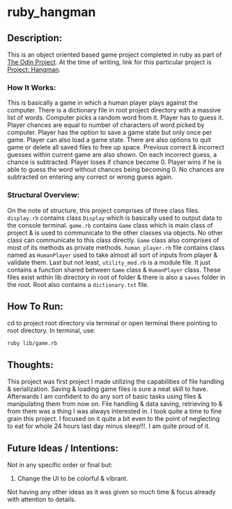 # ruby_hangman

## Description:

This is an object oriented based game project completed in ruby as part of [The Odin Project](https://www.theodinproject.com/). At the time of writing, link for this particular project is [Project: Hangman](https://www.theodinproject.com/lessons/ruby-hangman).

### How It Works:
This is basically a game in which a human player plays against the computer. There is a dictionary file in root project directory with a massive list of words. Computer picks a random word from it. Player has to guess it. Player chances are equal to number of characters of word picked by computer. Player has the option to save a game state but only once per game. Player can also load a game state. There are also options to quit game or delete all saved files to free up space. Previous correct & incorrect guesses within current game are also shown. On each incorrect guess, a chance is subtracted. Player loses if chance become 0. Player wins if he is able to guess the word without chances being becoming 0. No chances are subtracted on entering any correct or wrong guess again.

### Structural Overview:
On the note of structure, this project comprises of three class files. `display.rb` contains class `Display` which is basically used to output data to the console terminal. `game.rb` contains `Game` class which is main class of project & is used to communicate to the other classes via objects. No other class can communicate to this class directly. `Game` class also comprises of most of its methods as private methods. `human_player.rb` file contains class named as `HumanPlayer` used to take almost all sort of inputs from player & validate them. Last but not least, `utility_mod.rb` is a module file. It just contains a function shared between `Game` class & `HumanPlayer` class. These files exist within lib directory in root of folder & there is also a `saves` folder in the root. Root also contains a `dictionary.txt` file.

## How To Run:
cd to project root directory via terminal or open terminal there pointing to root directory. In terminal, use:
```
ruby lib/game.rb
```
## Thoughts:
This project was first project I made utilizing the capabilities of file handling & serialization. Saving & loading game files is sure a neat skill to have. Afterwards I am confident to do any sort of basic tasks using files & manipulating them from now on. File handling & data saving, retrieving to & from them was a thing I was always interested in. I took quite a time to fine grain this project. I focused on it quite a bit even to the point of neglecting to eat for whole 24 hours last day minus sleep!!!. I am quite proud of it.

## Future Ideas / Intentions:
Not in any specific order or final but:
1. Change the UI to be colorful & vibrant.

Not having any other ideas as it was given so much time & focus already with attention to details.



